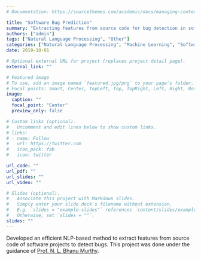 ```yaml
---
# Documentation: https://sourcethemes.com/academic/docs/managing-content/

title: "Software Bug Prediction"
summary: "Extracting features from source code for bug detection in software projects"
authors: ["admin"]
tags: ["Natural Language Processing", "Other"]
categories: ["Natural Language Processing", "Machine Learning", "Software Engineering"]
date: 2019-10-01

# Optional external URL for project (replaces project detail page).
external_link: ""

# Featured image
# To use, add an image named `featured.jpg/png` to your page's folder.
# Focal points: Smart, Center, TopLeft, Top, TopRight, Left, Right, BottomLeft, Bottom, BottomRight.
image:
  caption: ""
  focal_point: "Center"
  preview_only: false

# Custom links (optional).
#   Uncomment and edit lines below to show custom links.
# links:
# - name: Follow
#   url: https://twitter.com
#   icon_pack: fab
#   icon: twitter

url_code: ""
url_pdf: ""
url_slides: ""
url_video: ""

# Slides (optional).
#   Associate this project with Markdown slides.
#   Simply enter your slide deck's filename without extension.
#   E.g. `slides = "example-slides"` references `content/slides/example-slides.md`.
#   Otherwise, set `slides = ""`.
slides: ""
---
```

Developed an efficient NLP-based method to extract features from source code of software projects to detect bugs. This project was done under the guidance of [Prof. N. L. Bhanu Murthy](https://www.bits-pilani.ac.in/hyderabad/bhanumurthy/Profile).